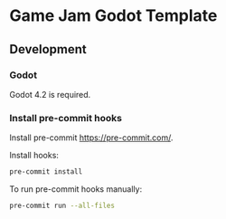 # Game Jam Godot Template

## Development

### Godot

Godot 4.2 is required.

### Install pre-commit hooks

Install pre-commit <https://pre-commit.com/>.

Install hooks:

```bash
pre-commit install
```

To run pre-commit hooks manually:

```bash
pre-commit run --all-files
```

